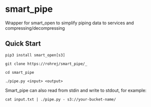 # smart_pipe
Wrapper for smart_open to simplify piping data to services and compressing/decompressing

## Quick Start
`pip3 install smart_open[s3]`

`git clone https://rohrej/smart_pipe/_`

`cd smart_pipe`

`./pipe.py <input> <output>`

Smart_pipe can also read from stdin and write to stdout, for example:

`cat input.txt | ./pipe.py - s3://your-bucket-name/`
